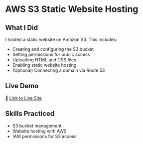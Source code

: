# AWS S3 Static Website Hosting

## What I Did
I hosted a static website on Amazon S3. This includes:

- Creating and configuring the S3 bucket
- Setting permissions for public access
- Uploading HTML and CSS files
- Enabling static website hosting
- (Optional) Connecting a domain via Route 53

## Live Demo
🔗 [Link to Live Site](http://YOUR-S3-WEBSITE-URL)

## Skills Practiced
- S3 bucket management
- Website hosting with AWS
- IAM permissions for S3 access
